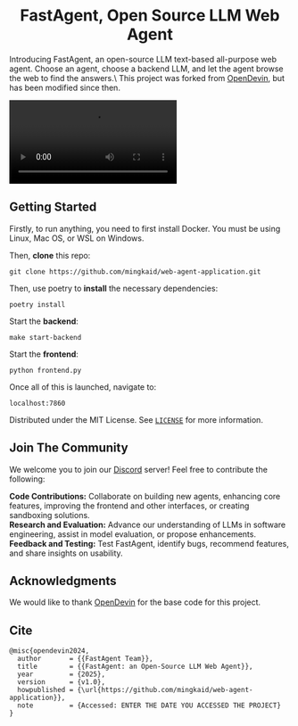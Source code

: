 <a name="readme-top"></a>

<!--
*** Thanks for checking out the Best-README-Template. If you have a suggestion
*** that would make this better, please fork the repo and create a pull request
*** or simply open an issue with the tag "enhancement".
*** Don't forget to give the project a star!
*** Thanks again! Now go create something AMAZING! :D
-->

<!-- PROJECT SHIELDS -->
<!--
*** I'm using markdown "reference style" links for readability.
*** Reference links are enclosed in brackets [ ] instead of parentheses ( ).
*** See the bottom of this document for the declaration of the reference variables
*** for contributors-url, forks-url, etc. This is an optional, concise syntax you may use.
*** https://www.markdownguide.org/basic-syntax/#reference-style-links
-->

<!-- PROJECT LOGO -->
<div align="center">
  <h1 align="center">FastAgent, Open Source LLM Web Agent</h1>
  <!-- Change based on updated links or names in the future -->
  <!-- <a href="https://discord.gg/NdQD6eJzch"><img src="https://img.shields.io/badge/Discord-Join-blue?logo=discord&logoColor=white&style=for-the-badge" alt="Join our Discord community"></a> -->
</div>
<!-- <hr> -->
Introducing FastAgent, an open-source LLM text-based all-purpose web agent. Choose an agent, choose a backend LLM, and let the agent browse the web to find the answers.\
This project was forked from <a href="https://github.com/AI-App/OpenDevin.OpenDevin">OpenDevin</a>, but has been modified since then.

<!--Update if repository changes name or location-->
<!--TODO: change the video link-->
![Demo Video](https://raw.githubusercontent.com/mingkaid/web-agent-application/demo_videos/video.mov) 

## Getting Started

Firstly, to run anything, you need to first install Docker. You must be using Linux, Mac OS, or WSL on Windows.

Then, **clone** this repo:

```
git clone https://github.com/mingkaid/web-agent-application.git
```

Then, use poetry to **install** the necessary dependencies:

```
poetry install
```

Start the **backend**:

```
make start-backend
```

Start the **frontend**:

```
python frontend.py
```

Once all of this is launched, navigate to:

```
localhost:7860
```

Distributed under the MIT License. See [`LICENSE`](./LICENSE) for more information.

## Join The Community

We welcome you to join our [Discord](https://discord.gg/NdQD6eJzch) server! Feel free to contribute the following:

**Code Contributions:** Collaborate on building new agents, enhancing core features, improving the frontend and other interfaces, or creating sandboxing solutions.\
**Research and Evaluation:** Advance our understanding of LLMs in software engineering, assist in model evaluation, or propose enhancements.\
**Feedback and Testing:** Test FastAgent, identify bugs, recommend features, and share insights on usability.

## Acknowledgments
We would like to thank <a href="https://github.com/AI-App/OpenDevin.OpenDevin">OpenDevin</a> for the base code for this project. 
<!--TODO: Anything else to add?-->

## Cite

<!--TODO: Should edit this if github changes-->
```
@misc{opendevin2024,
  author       = {{FastAgent Team}},
  title        = {{FastAgent: an Open-Source LLM Web Agent}},
  year         = {2025},
  version      = {v1.0},
  howpublished = {\url{https://github.com/mingkaid/web-agent-application}},
  note         = {Accessed: ENTER THE DATE YOU ACCESSED THE PROJECT}
}
```